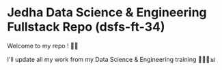 # Jedha Data Science & Engineering Fullstack Repo (dsfs-ft-34)

Welcome to my repo ! 👋🏻

I'll update all my work from my Data Science & Engineering training 👨🏼‍💻📊